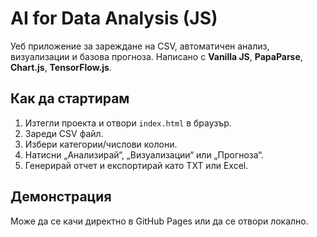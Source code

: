 # AI for Data Analysis (JS)


Уеб приложение за зареждане на CSV, автоматичен анализ, визуализации и базова прогноза. Написано с **Vanilla JS**, **PapaParse**, **Chart.js**, **TensorFlow.js**.


## Как да стартирам
1. Изтегли проекта и отвори `index.html` в браузър.
2. Зареди CSV файл.
3. Избери категории/числови колони.
4. Натисни „Анализирай“, „Визуализации“ или „Прогноза“.
5. Генерирай отчет и експортирай като TXT или Excel.


## Демонстрация
Може да се качи директно в GitHub Pages или да се отвори локално.
